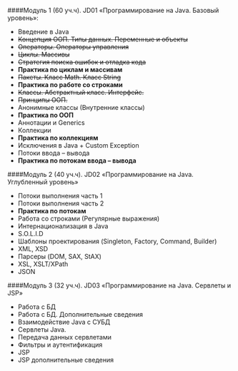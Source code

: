 ####Модуль 1 (60 уч.ч). JD01 «Программирование на Java. Базовый уровень»:
* Введение в Java
* ~~Концепция ООП. Типы данных. Переменные и объекты~~
* ~~Операторы. Операторы управления~~
* ~~Циклы. Массивы~~
* ~~Стратегия поиска ошибок и отладка кода~~
* **Практика по циклам и массивам**
* ~~Пакеты. Класс Math. Класс String~~
* **Практика по работе со строками**
* ~~Классы. Абстрактный класс. Интерфейс.~~ 
* ~~Принципы ООП.~~
* Анонимные классы (Внутренние классы)
* **Практика по ООП**
* Аннотации и Generics
* Коллекции
* **Практика по коллекциям**
* Исключения в Java + Custom Exception
* Потоки ввода – вывода 
* **Практика по потокам ввода – вывода**

####Модуль 2 (40 уч.ч). JD02 «Программирование на Java. Углубленный уровень»
* Потоки выполнения часть 1
* Потоки выполнения часть 2
* **Практика по потокам**
* Работа со строками  (Регулярные выражения)
* Интернационализация в Java
* S.O.L.I.D
* Шаблоны проектирования (Singleton, Factory, Command, Builder)
* XML, XSD
* Парсеры (DOM, SAX, StAX)
* XSL, XSLT/XPath
* JSON

####Модуль 3 (32 уч.ч). JD03 «Программирование на Java. Сервлеты и JSP»
* Работа с БД
* Работа с БД. Дополнительные сведения
* Взаимодействие Java с СУБД
* Сервлеты  Java.
* Передача данных сервлетами
* Фильтры и аутентификация
* JSP
* JSP дополнительные сведения
